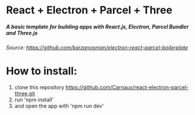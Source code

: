 # React + Electron + Parcel + Three
##### A basic template for building apps with React.js, Electron, Parcel Bundler and Three.js

###### Source: https://github.com/karzanosman/electron-react-parcel-boilerplate

# How to install:

1. clone this repository https://github.com/Carnaux/react-electron-parcel-three.git
2. run 'npm install'
3. and open the app with 'npm run dev'
